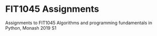 # FIT1045 Assignments
Assignments to FIT1045 Algorithms and programming fundamentals in Python, Monash 2019 S1